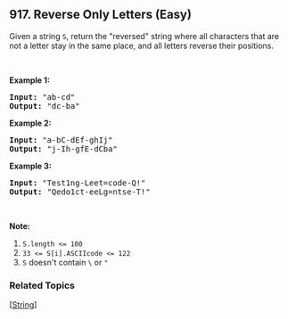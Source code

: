 <!--|This file generated by command(leetcode description); DO NOT EDIT.    |-->
<!--+----------------------------------------------------------------------+-->
<!--|@author    Openset <openset.wang@gmail.com>                           |-->
<!--|@link      https://github.com/openset                                 |-->
<!--|@home      https://github.com/openset/leetcode                        |-->
<!--+----------------------------------------------------------------------+-->

## 917. Reverse Only Letters (Easy)

<p>Given a string <code>S</code>, return the &quot;reversed&quot; string where all characters that are not a letter&nbsp;stay in the same place, and all letters reverse their positions.</p>

<p>&nbsp;</p>

<div>
<div>
<div>
<ol>
</ol>
</div>
</div>
</div>

<div>
<p><strong>Example 1:</strong></p>

<pre>
<strong>Input: </strong><span id="example-input-1-1">&quot;ab-cd&quot;</span>
<strong>Output: </strong><span id="example-output-1">&quot;dc-ba&quot;</span>
</pre>

<div>
<p><strong>Example 2:</strong></p>

<pre>
<strong>Input: </strong><span id="example-input-2-1">&quot;a-bC-dEf-ghIj&quot;</span>
<strong>Output: </strong><span id="example-output-2">&quot;j-Ih-gfE-dCba&quot;</span>
</pre>

<div>
<p><strong>Example 3:</strong></p>

<pre>
<strong>Input: </strong><span id="example-input-3-1">&quot;Test1ng-Leet=code-Q!&quot;</span>
<strong>Output: </strong><span id="example-output-3">&quot;Qedo1ct-eeLg=ntse-T!&quot;</span>
</pre>

<p>&nbsp;</p>

<div>
<p><strong><span>Note:</span></strong></p>

<ol>
	<li><code>S.length &lt;= 100</code></li>
	<li><code>33 &lt;= S[i].ASCIIcode &lt;= 122</code>&nbsp;</li>
	<li><code>S</code> doesn&#39;t contain <code>\</code> or <code>&quot;</code></li>
</ol>
</div>
</div>
</div>
</div>

### Related Topics
  [[String](https://github.com/openset/leetcode/tree/master/tag/string/README.md)]
